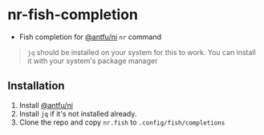 # nr-fish-completion

- Fish completion for [@antfu/ni](https://github.com/antfu-collective/ni) `nr` command

> `jq` should be installed on your system for this to work. You can install it with your system's package manager

## Installation

1. Install [@antfu/ni](https://github.com/antfu-collective/ni) 
2. Install `jq` if it's not installed already.
3. Clone the repo and copy `nr.fish` to `.config/fish/completions`
 



